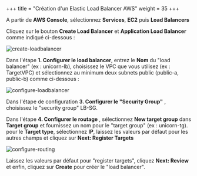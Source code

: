 +++
title = "Création d'un Elastic Load Balancer AWS"
weight = 35
+++


A partir de **AWS Console**, sélectionnez **Services**, **EC2** puis **Load Balancers**

Cliquez sur le bouton **Create Load Balancer** et **Application Load Balancer** comme indiqué ci-dessous :

![create-loadbalancer](/ecs/create-lb.png)

Dans l'étape **1. Configurer le load balancer**, entrez le **Nom** du "load balancer" (ex : unicorn-lb), choisissez le VPC que vous utilisez (ex : TargetVPC) et sélectionnez au minimum deux subnets public (public-a, public-b) comme ci-dessous :

![configure-loadbalancer](/ecs/configure-lb.png)

Dans l'étape de configuration **3. Configurer le "Security Group"** , choisissez le "security group" LB-SG.

Dans l'étape **4. Configurer le routage** , sélectionnez **New target group** dans **Target group** et fournissez un nom pour le "target group" (ex : unicorn-tg). pour le  **Target type**, sélectionnez **IP**, laissez les valeurs par défaut pour les autres champs et cliquez sur **Next: Register Targets**

![configure-routing](/ecs/configure-routing.png)

Laissez les valeurs par défaut pour "register targets", cliquez **Next: Review** et enfin, cliquez sur **Create** pour créer le "load balancer".

